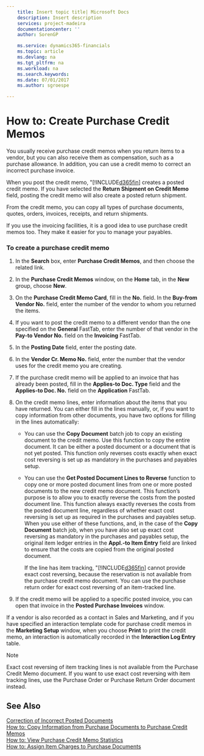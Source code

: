 ```yaml
---
    title: Insert topic title| Microsoft Docs
    description: Insert description
    services: project-madeira
    documentationcenter: ''
    author: SorenGP

    ms.service: dynamics365-financials
    ms.topic: article
    ms.devlang: na
    ms.tgt_pltfrm: na
    ms.workload: na
    ms.search.keywords:
    ms.date: 07/01/2017
    ms.author: sgroespe

---
```

# How to: Create Purchase Credit Memos
You usually receive purchase credit memos when you return items to a vendor, but you can also receive them as compensation, such as a purchase allowance. In addition, you can use a credit memo to correct an incorrect purchase invoice.  
  
 When you post the credit memo, "[!INCLUDE[d365fin](../../includes/d365fin_md.md)] creates a posted credit memo. If you have selected the **Return Shipment on Credit Memo** field, posting the credit memo will also create a posted return shipment.  
  
 From the credit memo, you can copy all types of purchase documents, quotes, orders, invoices, receipts, and return shipments.  
  
 If you use the invoicing facilities, it is a good idea to use purchase credit memos too. They make it easier for you to manage your payables.  
  
### To create a purchase credit memo  
  
1.  In the **Search** box, enter **Purchase Credit Memos**, and then choose the related link.  
  
2.  In the **Purchase Credit Memos** window, on the **Home** tab, in the **New** group, choose **New**.  
  
3.  On the **Purchase Credit Memo Card**, fill in the **No.** field. In the **Buy-from Vendor No.** field, enter the number of the vendor to whom you returned the items.  
  
4.  If you want to post the credit memo to a different vendor than the one specified on the **General** FastTab, enter the number of that vendor in the **Pay-to Vendor No.** field on the **Invoicing** FastTab.  
  
5.  In the **Posting Date** field, enter the posting date.  
  
6.  In the **Vendor Cr. Memo No.** field, enter the number that the vendor uses for the credit memo you are creating.  
  
7.  If the purchase credit memo will be applied to an invoice that has already been posted, fill in the **Applies-to Doc. Type** field and the **Applies-to Doc. No.** field on the **Application** FastTab.  
  
8.  On the credit memo lines, enter information about the items that you have returned. You can either fill in the lines manually, or, if you want to copy information from other documents, you have two options for filling in the lines automatically:  
  
    -   You can use the **Copy Document** batch job to copy an existing document to the credit memo. Use this function to copy the entire document. It can be either a posted document or a document that is not yet posted. This function only reverses costs exactly when exact cost reversing is set up as mandatory in the purchases and payables setup.  
  
    -   You can use the **Get Posted Document Lines to Reverse** function to copy one or more posted document lines from one or more posted documents to the new credit memo document. This function’s purpose is to allow you to exactly reverse the costs from the posted document line. This function always exactly reverses the costs from the posted document line, regardless of whether exact cost reversing is set up as required in the purchases and payables setup.   
        When you use either of these functions, and, in the case of the **Copy Document** batch job, when you have also set up exact cost reversing as mandatory in the purchases and payables setup, the original item ledger entries in the **Appl.-to Item Entry** field are linked to ensure that the costs are copied from the original posted document.  
  
         If the line has item tracking, "[!INCLUDE[d365fin](../../includes/d365fin_md.md)] cannot provide exact cost reversing, because the reservation is not available from the purchase credit memo document. You can use the purchase return order for exact cost reversing of an item-tracked line.  
  
9. If the credit memo will be applied to a specific posted invoice, you can open that invoice in the **Posted Purchase Invoices** window.  
  
 If a vendor is also recorded as a contact in Sales and Marketing, and if you have specified an interaction template code for purchase credit memos in the **Marketing Setup** window, when you choose **Print** to print the credit memo, an interaction is automatically recorded in the **Interaction Log Entry** table.  
  
> [!NOTE]  
>  Exact cost reversing of item tracking lines is not available from the Purchase Credit Memo document. If you want to use exact cost reversing with item tracking lines, use the Purchase Order or Purchase Return Order document instead.  
  
## See Also  
 [Correction of Incorrect Posted Documents](../correction-of-incorrect-posted-documents.md)   
 [How to: Copy Information from Purchase Documents to Purchase Credit Memos](../how-to-copy-information-from-purchase-documents-to-purchase-credit-memos.md)   
 [How to: View Purchase Credit Memo Statistics](../how-to-view-purchase-credit-memo-statistics.md)   
 [How to: Assign Item Charges to Purchase Documents](../How%20to:%20Assign%20Item%20Charges%20to%20Purchase%20Documents.md)
